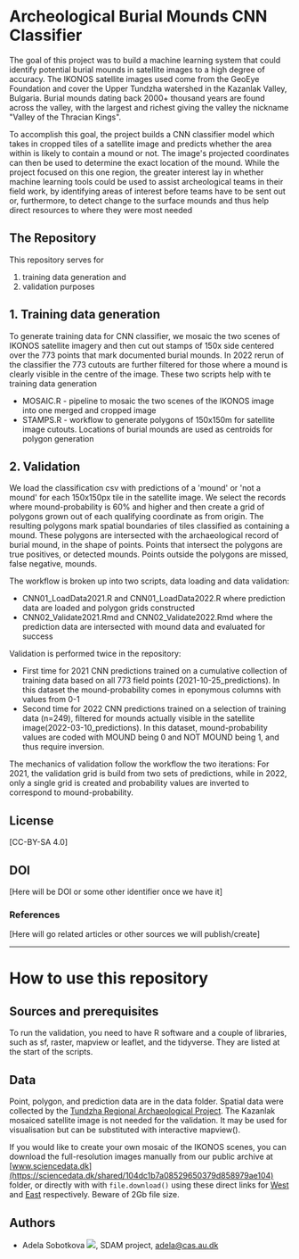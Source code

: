 # Archeological Burial Mounds CNN Classifier

The goal of this project was to build a machine learning system that could identify potential burial mounds in satellite images to a high degree of accuracy. The IKONOS satellite images used come from the GeoEye Foundation and cover the Upper Tundzha watershed in the Kazanlak Valley, Bulgaria. Burial mounds dating back 2000+ thousand years are found across the valley, with the largest and richest giving the valley the nickname "Valley of the Thracian Kings".

To accomplish this goal, the project builds a CNN classifier model which takes in cropped tiles of a satellite image and predicts whether the area within is likely to contain a mound or not. The image's projected coordinates can then be used to determine the exact location of the mound. While the project focused on this one region, the greater interest lay in whether machine learning tools could be used to assist archeological teams in their field work, by identifying areas of interest before teams have to be sent out or, furthermore, to detect change to the surface mounds and thus help direct resources to where they were most needed

## The Repository

This repository serves for 

1. training data generation and 
2. validation purposes

## 1. Training data generation

To generate training data for CNN classifier, we mosaic the two scenes of IKONOS satellite imagery and then cut out stamps of 150x side centered over the 773 points that mark documented burial mounds. In 2022 rerun of the classifier the 773 cutouts are further filtered for those where a mound is clearly visible in the centre of the image. These two scripts help with te training data generation

- MOSAIC.R - pipeline to mosaic the two scenes of the IKONOS image into one merged and cropped image
- STAMPS.R - workflow to generate polygons of 150x150m for satellite image cutouts. Locations of burial mounds are used as centroids for polygon generation 

## 2. Validation 

We load the classification csv with predictions of a 'mound' or 'not a mound' for each 150x150px tile in the satellite image. We select the records where mound-probability is 60% and higher and then create a grid of polygons grown out of each qualifying coordinate as from origin. The resulting polygons mark spatial boundaries of tiles classified as containing a mound. These polygons are intersected with the archaeological record of burial mound, in the shape of points. Points that intersect the polygons are true positives, or detected mounds. Points outside the polygons are missed, false negative, mounds.

The workflow is broken up into two scripts, data loading and data validation:

- CNN01_LoadData2021.R and CNN01_LoadData2022.R where prediction data are loaded and polygon grids constructed
- CNN02_Validate2021.Rmd and CNN02_Validate2022.Rmd where the prediction data are intersected with mound data and evaluated for success

Validation is performed twice in the repository: 

- First time for 2021 CNN predictions trained on a cumulative collection of training data based on all 773 field points (2021-10-25_predictions). In this dataset the mound-probability comes in eponymous columns with values from 0-1
- Second time for 2022 CNN predictions trained on a selection of training data (n=249), filtered for mounds actually visible in the satellite image(2022-03-10_predictions). In this dataset, mound-probability values are coded with MOUND being 0 and NOT MOUND being 1, and thus require inversion. 

The mechanics of validation follow the workflow the two iterations: For 2021, the validation grid is build from two sets of predictions, while in 2022, only a single grid is created and probability values are inverted to correspond to mound-probability. 

## License
[CC-BY-SA 4.0]

## DOI
[Here will be DOI or some other identifier once we have it]

### References
[Here will go related articles or other sources we will publish/create]

---
# How to use this repository

## Sources and prerequisites
To run the validation, you need to have R software and a couple of libraries, such as sf, raster, mapview or leaflet, and the tidyverse. They are listed at the start of the scripts.


## Data
Point, polygon, and prediction data are in the data folder. Spatial data were collected by the [Tundzha Regional Archaeological Project](https://tundzha.org). The Kazanlak mosaiced satellite image is not needed for the validation. It may be used for visualisation but can be substituted with interactive mapview(). 

If you would like to create your own mosaic of the IKONOS scenes, you can download the full-resolution images manually from our public archive at [www.sciencedata.dk](https://sciencedata.dk/shared/104dc1b7a08529650379d858979ae104) folder, or directly with with `file.download()` using these direct links for [West](https://sciencedata.dk/public/104dc1b7a08529650379d858979ae104/KazWestfused.tif) and [East](https://sciencedata.dk/public/104dc1b7a08529650379d858979ae104/KazEastfused.tif) respectively. Beware of 2Gb file size.

## Authors

* Adela Sobotkova [![](https://orcid.org/sites/default/files/images/orcid_16x16.png)](https://orcid.org/0000-0002-4541-3963), SDAM project, adela@cas.au.dk
